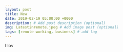 ```yaml
---
layout: post
title: New
date: 2019-02-19 05:00:00 +0000
description: # Add post description (optional)
img: Latestinremote.jpeg # Add image post (optional)
tags: [remote working, business] # add tag
---
```


I lov
